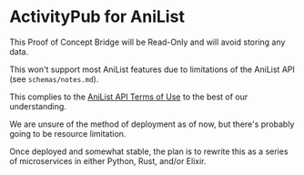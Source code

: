 # ActivityPub for AniList

This Proof of Concept Bridge will be Read-Only and will avoid storing any data.

This won't support most AniList features due to limitations of the AniList API (see `schemas/notes.md`).

This complies to the [AniList API Terms of Use](https://anilist.gitbook.io/anilist-apiv2-docs/overview/overview#api-terms-of-use) to the best of our understanding.

We are unsure of the method of deployment as of now, but there's probably going to be resource limitation.

Once deployed and somewhat stable, the plan is to rewrite this as a series of microservices in either Python, Rust, and/or Elixir.